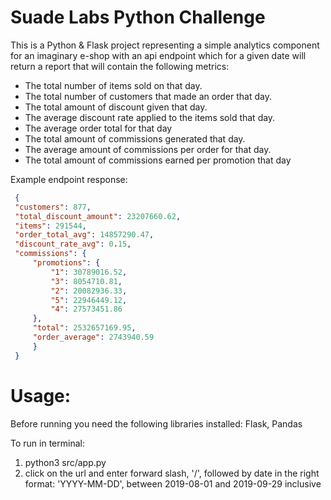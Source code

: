 # Suade Labs Python Challenge

This is a Python & Flask project representing a simple analytics component for an imaginary  e-shop with an api endpoint
which for a given date  will return a report that will contain the following metrics:

- The total number of items sold on that day.
- The total number of customers that made an order that day.
- The total amount of discount given that day.
- The average discount rate applied to the items sold that day.
- The average order total for that day
- The total amount of commissions generated that day.
- The average amount of commissions per order for that day.
- The total amount of commissions earned per promotion that day

Example endpoint response:
```json
 {
 "customers": 877,
 "total_discount_amount": 23207660.62,
 "items": 291544,
 "order_total_avg": 14857290.47,
 "discount_rate_avg": 0.15,
 "commissions": {
     "promotions": {
         "1": 30789016.52,
         "3": 8054710.81,
         "2": 20082936.33,
         "5": 22946449.12,
         "4": 27573451.86
     },
     "total": 2532657169.95,
     "order_average": 2743940.59
     }
 }
 ```

# Usage:

Before running you need the following libraries installed: Flask, Pandas

To run in terminal:

1) python3 src/app.py
2) click on the url and enter forward slash, '/', followed by date in the right format: 'YYYY-MM-DD',
between 2019-08-01 and 2019-09-29 inclusive


